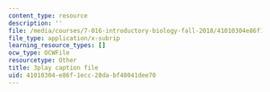 ```yaml
---
content_type: resource
description: ''
file: /media/courses/7-016-introductory-biology-fall-2018/41010304e86f1ecc28dabf48041dee70_QTdJiG7mV40.srt
file_type: application/x-subrip
learning_resource_types: []
ocw_type: OCWFile
resourcetype: Other
title: 3play caption file
uid: 41010304-e86f-1ecc-28da-bf48041dee70
---
```

